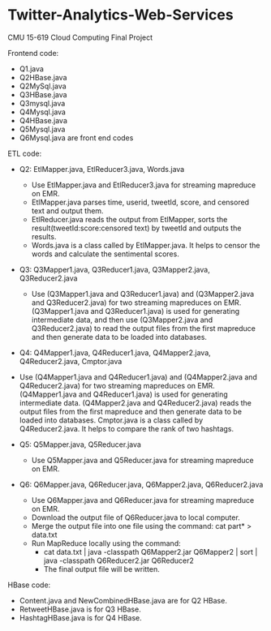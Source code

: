 # Twitter-Analytics-Web-Services
CMU 15-619 Cloud Computing Final Project

Frontend code:
   - Q1.java 
   - Q2HBase.java 
   - Q2MySql.java 
   - Q3HBase.java
   - Q3mysql.java
   - Q4Mysql.java
   - Q4HBase.java
   - Q5Mysql.java
   - Q6Mysql.java
are front end codes

ETL code:
   - Q2: EtlMapper.java, EtlReducer3.java, Words.java
      - Use EtlMapper.java and EtlReducer3.java for streaming mapreduce on EMR. 
      - EtlMapper.java parses time, userid, tweetId, score, and censored text and output them. 
      - EtlReducer.java reads the output from EtlMapper, sorts the result(tweetId:score:censored text) by tweetId and outputs the results. 
      - Words.java is a class called by EtlMapper.java. It helps to censor the words and calculate the sentimental scores.

   - Q3: Q3Mapper1.java, Q3Reducer1.java, Q3Mapper2.java, Q3Reducer2.java
      - Use (Q3Mapper1.java and Q3Reducer1.java) and (Q3Mapper2.java and Q3Reducer2.java) for two streaming mapreduces on EMR. (Q3Mapper1.java and Q3Reducer1.java) is used for generating intermediate data, and then use (Q3Mapper2.java and Q3Reducer2.java) to read the output files from the first mapreduce and then generate data to be loaded into databases. 

   - Q4: Q4Mapper1.java, Q4Reducer1.java, Q4Mapper2.java, Q4Reducer2.java, Cmptor.java
   - Use (Q4Mapper1.java and Q4Reducer1.java) and (Q4Mapper2.java and Q4Reducer2.java) for two streaming mapreduces on EMR. (Q4Mapper1.java and Q4Reducer1.java) is used for generating intermediate data. (Q4Mapper2.java and Q4Reducer2.java) reads the output files from the first mapreduce and then generate data to be loaded into databases.
Cmptor.java is a class called by Q4Reducer2.java. It helps to compare the rank of two hashtags.

   - Q5: Q5Mapper.java, Q5Reducer.java
      - Use Q5Mapper.java and Q5Reducer.java for streaming mapreduce on EMR. 

   - Q6: Q6Mapper.java, Q6Reducer.java, Q6Mapper2.java, Q6Reducer2.java
      - Use Q6Mapper.java and Q6Reducer.java for streaming mapreduce on EMR. 
      - Download the output file of Q6Reducer.java to local computer. 
      - Merge the output file into one file using the command: cat part* > data.txt
      - Run MapReduce locally using the command: 
         - cat data.txt | java -classpath Q6Mapper2.jar Q6Mapper2 | sort | java -classpath Q6Reducer2.jar Q6Reducer2
         - The final output file will be written. 

HBase code:
   - Content.java and NewCombinedHBase.java are for Q2 HBase.
   - RetweetHBase.java is for Q3 HBase.
   - HashtagHBase.java is for Q4 HBase.

